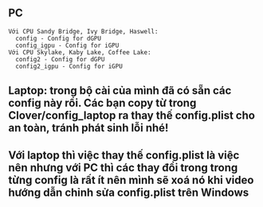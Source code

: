 ## PC
    Với CPU Sandy Bridge, Ivy Bridge, Haswell:
      config - Config for dGPU
      config_igpu - Config for iGPU
    Với CPU Skylake, Kaby Lake, Coffee Lake:
      config2 - Config for dGPU
      config2_igpu - Config for iGPU

## Laptop: trong bộ cài của mình đã có sẵn các config này rồi. Các bạn copy từ trong Clover/config_laptop ra thay thế config.plist cho an toàn, tránh phát sinh lỗi nhé!

## Với laptop thì việc thay thế config.plist là việc nên nhưng với PC thì các thay đổi trong trong từng config là rất ít nên mình sẽ xoá nó khi video hướng dẫn chỉnh sửa config.plist trên Windows
